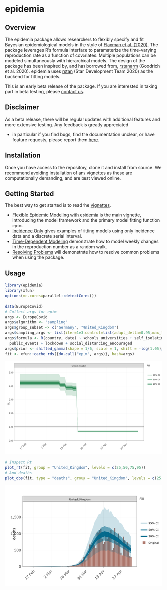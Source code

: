 epidemia
================

## Overview

The epidemia package allows researchers to flexibly specify and fit
Bayesian epidemiological models in the style of [Flaxman et
al. (2020)](https://www.nature.com/articles/s41586-020-2405-7). The
package leverages R’s formula interface to paramaterize the time-varying
reproduction rate as a function of covariates. Multiple populations can
be modeled simultaneously with hierarchical models. The design of the
package has been inspired by, and has borrowed from,
[rstanarm](https://mc-stan.org/rstanarm/) (Goodrich et al. 2020).
epidemia uses [rstan](https://mc-stan.org/rstan/) (Stan Development Team
2020) as the backend for fitting models.

This is an early beta release of the package. If you are interested in
taking part in beta testing, please [contact
us](mailto:james.scott15@imperial.ac.uk).

## Disclaimer

As a beta release, there will be regular updates with additional
features and more extensive testing. Any feedback is greatly appreciated
- in particular if you find bugs, find the documentation unclear, or
have feature requests, please report them
[here](https://github.com/ImperialCollegeLondon/epidemia/issues).

## Installation

Once you have access to the repository, clone it and install from
source. We recommend avoiding installation of any vignettes as these are
computationally demanding, and are best viewed online.

## Getting Started

The best way to get started is to read the
[vignettes](articles/index.html).

  - [Flexible Epidemic Modeling with
    epidemia](articles/introduction.html) is the main vignette,
    introducing the model framework and the primary model fitting
    function `epim`.
  - [Incidence Only](articles/IncidenceOnly.html) gives examples of
    fitting models using only incidence data and a discrete serial
    interval.
  - [Time-Dependent Modeling](articles/TimeDependentR.html) demonstrate
    how to model weekly changes in the reproduction number as a random
    walk.
  - [Resolving Problems](articles/ResolvingProblems.htm) will
    demonstrate how to resolve common problems when using the package.

## Usage

``` r
library(epidemia)
library(xfun)
options(mc.cores=parallel::detectCores())

data(EuropeCovid)
# Collect args for epim
args <- EuropeCovid
args$algorithm <- "sampling"
args$group_subset <- c("Germany", "United_Kingdom")
args$sampling_args <- list(iter=1e3,control=list(adapt_delta=0.95,max_treedepth=15),seed=12345)
args$formula <- R(country, date) ~ schools_universities + self_isolating_if_ill +
  public_events + lockdown + social_distancing_encouraged
args$prior <- shifted_gamma(shape = 1/6, scale = 1, shift = -log(1.05)/6)
fit <- xfun::cache_rds({do.call("epim", args)}, hash=args)
```

![](reference/figures/plot-1.png)

``` r
# Inspect Rt
plot_rt(fit, group = "United_Kingdom", levels = c(25,50,75,95))
# And deaths
plot_obs(fit, type = "deaths", group = "United_Kingdom", levels = c(25,50,75,95))
```

![](reference/figures/plot-2.png)
